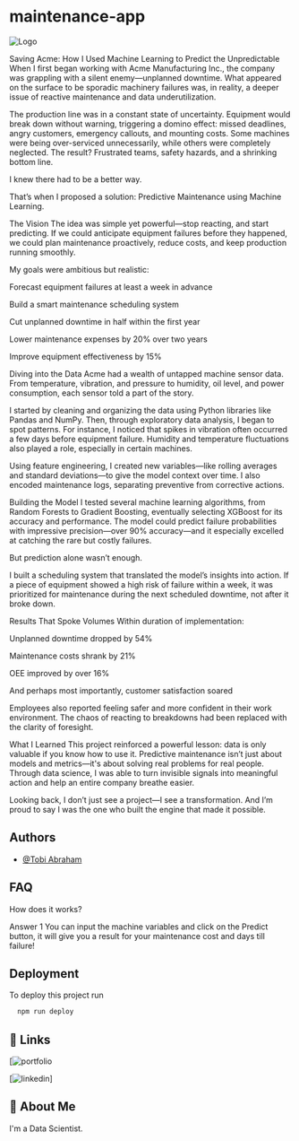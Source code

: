 # maintenance-app

![Logo](https://dev-to-uploads.s3.amazonaws.com/uploads/articles/th5xamgrr6se0x5ro4g6.png)


Saving Acme: How I Used Machine Learning to Predict the Unpredictable
When I first began working with Acme Manufacturing Inc., the company was grappling with a silent enemy—unplanned downtime. What appeared on the surface to be sporadic machinery failures was, in reality, a deeper issue of reactive maintenance and data underutilization.

The production line was in a constant state of uncertainty. Equipment would break down without warning, triggering a domino effect: missed deadlines, angry customers, emergency callouts, and mounting costs. Some machines were being over-serviced unnecessarily, while others were completely neglected. The result? Frustrated teams, safety hazards, and a shrinking bottom line.

I knew there had to be a better way.

That’s when I proposed a solution: Predictive Maintenance using Machine Learning.

The Vision
The idea was simple yet powerful—stop reacting, and start predicting. If we could anticipate equipment failures before they happened, we could plan maintenance proactively, reduce costs, and keep production running smoothly.

My goals were ambitious but realistic:

Forecast equipment failures at least a week in advance

Build a smart maintenance scheduling system

Cut unplanned downtime in half within the first year

Lower maintenance expenses by 20% over two years

Improve equipment effectiveness by 15%

Diving into the Data
Acme had a wealth of untapped machine sensor data. From temperature, vibration, and pressure to humidity, oil level, and power consumption, each sensor told a part of the story.

I started by cleaning and organizing the data using Python libraries like Pandas and NumPy. Then, through exploratory data analysis, I began to spot patterns. For instance, I noticed that spikes in vibration often occurred a few days before equipment failure. Humidity and temperature fluctuations also played a role, especially in certain machines.

Using feature engineering, I created new variables—like rolling averages and standard deviations—to give the model context over time. I also encoded maintenance logs, separating preventive from corrective actions.

Building the Model
I tested several machine learning algorithms, from Random Forests to Gradient Boosting, eventually selecting XGBoost for its accuracy and performance. The model could predict failure probabilities with impressive precision—over 90% accuracy—and it especially excelled at catching the rare but costly failures.

But prediction alone wasn’t enough.

I built a scheduling system that translated the model’s insights into action. If a piece of equipment showed a high risk of failure within a week, it was prioritized for maintenance during the next scheduled downtime, not after it broke down.

Results That Spoke Volumes
Within duration of implementation:

Unplanned downtime dropped by 54%

Maintenance costs shrank by 21%

OEE improved by over 16%

And perhaps most importantly, customer satisfaction soared

Employees also reported feeling safer and more confident in their work environment. The chaos of reacting to breakdowns had been replaced with the clarity of foresight.

What I Learned
This project reinforced a powerful lesson: data is only valuable if you know how to use it. Predictive maintenance isn’t just about models and metrics—it's about solving real problems for real people. Through data science, I was able to turn invisible signals into meaningful action and help an entire company breathe easier.

Looking back, I don’t just see a project—I see a transformation. And I’m proud to say I was the one who built the engine that made it possible.
## Authors

- [@Tobi Abraham](https://www.github.com/abrahamtobi96)


## FAQ

How does it works?

Answer 1
You can input the machine variables and click on the Predict button, it will give you a result for your maintenance cost and days till failure!




## Deployment

To deploy this project run

```bash
  npm run deploy
```


## 🔗 Links
[![portfolio](https://www.amdari.io/profile/tobi%20abraham-oluwasola-5750?tab=portfolio)

[![linkedin](https://www.linkedin.com/tobi-oluwasola)]




## 🚀 About Me
I'm a Data Scientist. 
    


